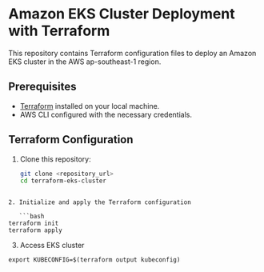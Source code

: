 # Amazon EKS Cluster Deployment with Terraform

This repository contains Terraform configuration files to deploy an Amazon EKS cluster in the AWS ap-southeast-1 region.

## Prerequisites

- [Terraform](https://www.terraform.io/downloads.html) installed on your local machine.
- AWS CLI configured with the necessary credentials.

## Terraform Configuration

1. Clone this repository:

   ```bash
   git clone <repository_url>
   cd terraform-eks-cluster
```

2. Initialize and apply the Terraform configuration

   ```bash
terraform init
terraform apply
```

3. Access EKS cluster

```
export KUBECONFIG=$(terraform output kubeconfig)
```
